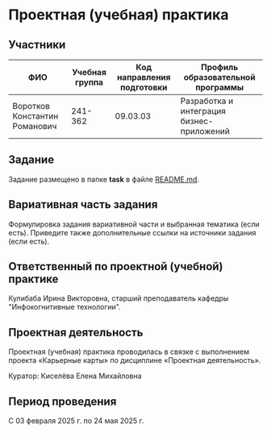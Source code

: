 # Проектная (учебная) практика

## Участники

| ФИО | Учебная группа | Код направления подготовки | Профиль образовательной программы |
|-|-|-|-|
| Воротков Константин Романович | 241-362 | 09.03.03	| Разработка и интеграция бизнес-приложений |

## Задание

Задание размещено в папке **task** в файле [README.md](task/README.md).

## Вариативная часть задания

Формулировка задания вариативной части и выбранная тематика (если есть). Приведите также дополнительные ссылки на источники задания (если есть).

## Ответственный по проектной (учебной) практике

Кулибаба Ирина Викторовна, старший преподаватель кафедры "Инфокогнитивные технологии".

## Проектная деятельность

Проектная (учебная) практика проводилась в связке с выполнением проекта «Карьерные карты» по дисциплине «Проектная деятельность».

Куратор: Киселёва Елена Михайловна

## Период проведения

С 03 февраля 2025 г. по 24 мая 2025 г.
